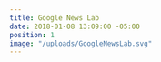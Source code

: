 ```yaml
---
title: Google News Lab
date: 2018-01-08 13:09:00 -05:00
position: 1
image: "/uploads/GoogleNewsLab.svg"
---
```


